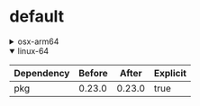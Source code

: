 # default

<details>
<summary>osx-arm64</summary>

|Dependency|Before|After|Explicit|
|-|-|-|-|
|[setuptools](https://pypi.org/project/setuptools)|74.1.3|75.6.0|true|
|[polars](https://prefix.dev/channels/conda-forge/packages/polars)|1.15.0|1.16.0|true|
|[private-package](https://prefix.dev/channels/setup-pixi-test/packages/private-package)|0.0.1|0.0.1|true|
|my-package|py313hc743ca1_0|py313hc743ca1_1|true|

</details>

<details open>
<summary>linux-64</summary>

|Dependency|Before|After|Explicit|
|-|-|-|-|
|pkg|0.23.0|0.23.0|true|

</details>

[^1]: **Bold** means explicit dependency.
[^2]: Dependency got downgraded.
